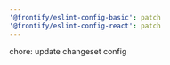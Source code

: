 ```yaml
---
'@frontify/eslint-config-basic': patch
'@frontify/eslint-config-react': patch
---
```


chore: update changeset config
